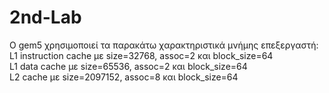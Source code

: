 # 2nd-Lab

Ο gem5 χρησιμοποιεί τα παρακάτω χαρακτηριστικά μνήμης επεξεργαστή:
L1 instruction cache με size=32768, assoc=2 και block_size=64 </br>
L1 data cache με size=65536, assoc=2 και block_size=64 </br>
L2 cache με size=2097152, assoc=8 και block_size=64 </br>
